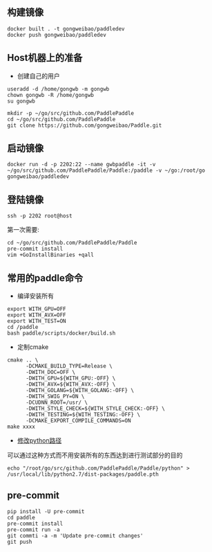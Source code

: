 ## 构建镜像
```
docker built . -t gongweibao/paddledev
docker push gongweibao/paddledev
```

## Host机器上的准备
- 创建自己的用户

```
useradd -d /home/gongwb -m gongwb  
chown gongwb -R /home/gongwb
su gongwb

mkdir -p ~/go/src/github.com/PaddlePaddle
cd ~/go/src/github.com/PaddlePaddle
git clone https://github.com/gongweibao/Paddle.git
```

## 启动镜像
```
docker run -d -p 2202:22 --name gwbpaddle -it -v ~/go/src/github.com/PaddlePaddle/Paddle:/paddle -v ~/go:/root/go  gongweibao/paddledev
```

## 登陆镜像
```
ssh -p 2202 root@host
```

第一次需要:

```
cd ~/go/src/github.com/PaddlePaddle/Paddle
pre-commit install
vim +GoInstallBinaries +qall
```

## 常用的paddle命令

- 编译安装所有

```
export WITH_GPU=OFF
export WITH_AVX=OFF
export WITH_TEST=ON
cd /paddle
bash paddle/scripts/docker/build.sh
```

- 定制cmake

```
cmake .. \
      -DCMAKE_BUILD_TYPE=Release \
      -DWITH_DOC=OFF \
      -DWITH_GPU=${WITH_GPU:-OFF} \
      -DWITH_AVX=${WITH_AVX:-OFF} \
      -DWITH_GOLANG=${WITH_GOLANG:-OFF} \
      -DWITH_SWIG_PY=ON \
      -DCUDNN_ROOT=/usr/ \
      -DWITH_STYLE_CHECK=${WITH_STYLE_CHECK:-OFF} \
      -DWITH_TESTING=${WITH_TESTING:-OFF} \
      -DCMAKE_EXPORT_COMPILE_COMMANDS=ON
make xxxx
```

- [修改python路径](https://www.douban.com/note/334738164/)

可以通过这种方式而不用安装所有的东西达到进行测试部分的目的
```
echo "/root/go/src/github.com/PaddlePaddle/Paddle/python" > /usr/local/lib/python2.7/dist-packages/paddle.pth
```

## pre-commit  
```
pip install -U pre-commit
cd paddle
pre-commit install
pre-commit run -a
git commti -a -m 'Update pre-commit changes'
git push
```


